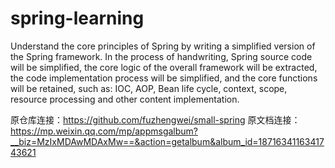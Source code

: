 # spring-learning
Understand the core principles of Spring by writing a simplified version of the Spring framework. In the process of handwriting, Spring source code will be simplified, the core logic of the overall framework will be extracted, the code implementation process will be simplified, and the core functions will be retained, such as: IOC, AOP, Bean life cycle, context, scope, resource processing and other content implementation.

原仓库连接：https://github.com/fuzhengwei/small-spring
原文档连接：https://mp.weixin.qq.com/mp/appmsgalbum?__biz=MzIxMDAwMDAxMw==&action=getalbum&album_id=1871634116341743621
